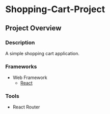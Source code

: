 # Shopping-Cart-Project

## Project Overview

### Description
A simple shopping cart application.

### Frameworks
- Web Framework
	- [React](https://reactjs.org/)
### Tools
- React Router
